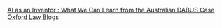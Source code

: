 [AI as an Inventor : What We Can Learn from the Australian DABUS Case   Oxford Law Blogs](https://qi.tc/qi/115108)